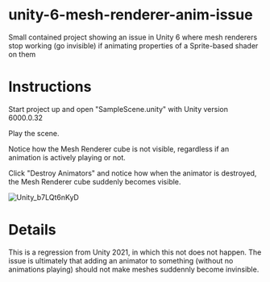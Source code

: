 # unity-6-mesh-renderer-anim-issue
Small contained project showing an issue in Unity 6 where mesh renderers stop working (go invisible) if animating properties of a Sprite-based shader on them

# Instructions

Start project up and open "SampleScene.unity" with Unity version 6000.0.32

Play the scene.

Notice how the Mesh Renderer cube is not visible, regardless if an animation is actively playing or not.

Click "Destroy Animators" and notice how when the animator is destroyed, the Mesh Renderer cube suddenly becomes visible.

![Unity_b7LQt6nKyD](https://github.com/user-attachments/assets/b2df6760-af4e-4b99-a635-ec1335968eec)

# Details

This is a regression from Unity 2021, in which this not does not happen. The issue is ultimately that adding an animator to something (without no animations playing) should not make meshes suddennly become invinsible.
